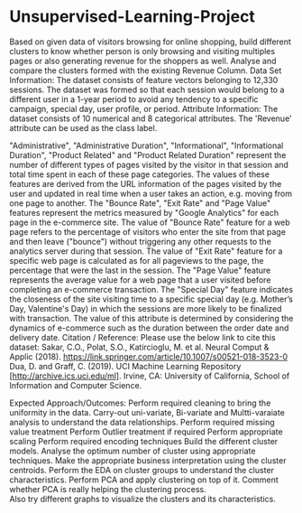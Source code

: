 # Unsupervised-Learning-Project
Based on given data of visitors browsing for online shopping, build different clusters to know whether person is only browsing and visiting multiples pages or also generating revenue for the shoppers as well.  Analyse and compare the clusters formed with the existing Revenue Column.
Data Set Information:
The dataset consists of feature vectors belonging to 12,330 sessions. The dataset was formed so that each session would belong to a different user in a 1-year period to avoid any tendency to a specific campaign, special day, user profile, or period.
Attribute Information:
The dataset consists of 10 numerical and 8 categorical attributes.
The 'Revenue' attribute can be used as the class label.

"Administrative", "Administrative Duration", "Informational", "Informational Duration", "Product Related" and "Product Related Duration" represent the number of different types of pages visited by the visitor in that session and total time spent in each of these page categories. 
The values of these features are derived from the URL information of the pages visited by the user and updated in real time when a user takes an action, e.g. moving from one page to another. The "Bounce Rate", "Exit Rate" and "Page Value" features represent the metrics measured by "Google Analytics" for each page in the e-commerce site. The value of "Bounce Rate" feature for a web page refers to the percentage of visitors who enter the site from that page and then leave ("bounce") without triggering any other requests to the analytics server during that session. The value of "Exit Rate" feature for a specific web page is calculated as for all pageviews to the page, the percentage that were the last in the session. The "Page Value" feature represents the average value for a web page that a user visited before completing an e-commerce transaction. The "Special Day" feature indicates the closeness of the site visiting time to a specific special day (e.g. Mother’s Day, Valentine's Day) in which the sessions are more likely to be finalized with transaction. The value of this attribute is determined by considering the dynamics of e-commerce such as the duration between the order date and delivery date. 
Citation / Reference:
Please use the below link to cite this dataset:
Sakar, C.O., Polat, S.O., Katircioglu, M. et al. Neural Comput & Applic (2018).
https://link.springer.com/article/10.1007/s00521-018-3523-0
Dua, D. and Graff, C. (2019). UCI Machine Learning Repository [http://archive.ics.uci.edu/ml]. Irvine, CA: University of California, School of Information and Computer Science.

Expected Approach/Outcomes:
Perform required cleaning to bring the uniformity in the data.
Carry-out uni-variate, Bi-variate and Multti-varaiate analysis to understand the data relationships.
Perform required missing value treatment
Perform Outlier treatment if required
Perform appropriate scaling
Perform required encoding techniques
Build the different cluster models.
Analyse the optimum number of cluster using appropriate techniques.
Make the appropriate business interpretation using the cluster centroids.
Perform the EDA on cluster groups to understand the cluster characteristics.
Perform PCA and apply clustering on top of it. Comment whether PCA is really helping the clustering process.  
Also try different graphs to visualize the clusters and its characteristics. 
